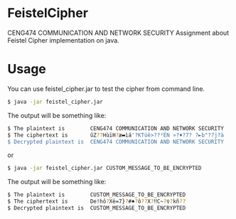 # FeistelCipher
CENG474 COMMUNICATION AND NETWORK SECURITY Assignment about Feistel Cipher implementation on java.

# Usage

You can use feistel_cipher.jar to test the cipher from command line.

```sh
$ java -jar feistel_cipher.jar
```

The output will be something like:
```sh
$ The plaintext is        CENG474 COMMUNICATION AND NETWORK SECURITY
$ The ciphertext is       ûZ??HùïH?æ▬ìá'?KTúê>??²ÉN »?♦?7? ?►b"??j?à
$ Decrypted plaintext is  CENG474 COMMUNICATION AND NETWORK SECURITY
```

or

```sh
$ java -jar feistel_cipher.jar CUSTOM_MESSAGE_TO_BE_ENCRYPTED
```

The output will be something like:
```sh
$ The plaintext is        CUSTOM_MESSAGE_TO_BE_ENCRYPTED
$ The ciphertext is       De!hô?Xë=7}?#♠?ô??X?‼C~?♀?kñ??
$ Decrypted plaintext is  CUSTOM_MESSAGE_TO_BE_ENCRYPTED
```
